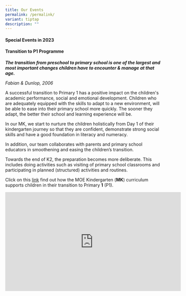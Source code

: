 ```yaml
---
title: Our Events
permalink: /permalink/
variant: tiptap
description: ""
---
```

<h4>Special Events in 2023</h4><p></p><h4>Transition to P1 Programme</h4><p><strong><em>The transition from preschool to primary school is one of the largest and most important changes children have to encounter &amp; manage at that age.</em></strong></p><p><em>Fabian &amp; Dunlop, 2006</em></p><p>A successful transition to Primary 1 has a positive impact on the children's academic performance, social and emotional development. Children who are adequately equipped with the skills to adapt to a new environment, will be able to ease into their primary school more quickly. The sooner they adapt, the better their school and learning experience will be.</p><p>In our MK, we start to nurture the children holistically from Day 1 of their kindergarten journey so that they are confident, demonstrate strong social skills and have a good foundation in literacy and numeracy.</p><p>In addition, our team collaborates with parents and primary school educators in smoothening and easing the children’s transition.</p><p>Towards the end of K2, the preparation becomes more deliberate. This includes doing activities such as visiting of primary school classrooms and participating in planned (structured) activities and routines.</p><p>Click on this <a href="https://www.moe.gov.sg/-/media/files/mk/first-flight-12.pdf" rel="noopener noreferrer nofollow" target="_blank">link</a> find out how the MOE Kindergarten (<strong>MK</strong>) curriculum supports children in their transition to Primary&nbsp;<strong>1</strong>&nbsp;(P1).</p><div class="iframe-wrapper"><iframe height="315" width="560" allowfullscreen="true" frameborder="0" src="https://www.youtube.com/embed/jdHdzXAkhuw?si=4sixS479bIwVPBTi"></iframe></div><p></p><p></p>